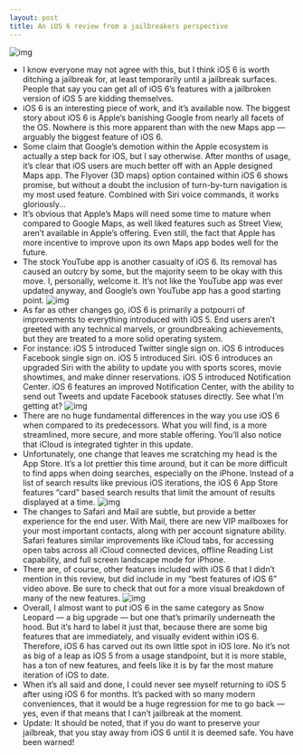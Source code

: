 ```yaml
---
layout: post
title: An iOS 6 review from a jailbreakers perspective
---
```

![img](http://media.idownloadblog.com/wp-content/uploads/2012/09/title_2x-e1348026393816.png)
* I know everyone may not agree with this, but I think iOS 6 is worth ditching a jailbreak for, at least temporarily until a jailbreak surfaces. People that say you can get all of iOS 6’s features with a jailbroken version of iOS 5 are kidding themselves.
* iOS 6 is an interesting piece of work, and it’s available now. The biggest story about iOS 6 is Apple’s banishing Google from nearly all facets of the OS. Nowhere is this more apparent than with the new Maps app — arguably the biggest feature of iOS 6.
* Some claim that Google’s demotion within the Apple ecosystem is actually a step back for iOS, but I say otherwise. After months of usage, it’s clear that iOS users are much better off with an Apple designed Maps app. The Flyover (3D maps) option contained within iOS 6 shows promise, but without a doubt the inclusion of turn-by-turn navigation is my most used feature. Combined with Siri voice commands, it works gloriously…
* It’s obvious that Apple’s Maps will need some time to mature when compared to Google Maps, as well liked features such as Street View, aren’t available in Apple’s offering. Even still, the fact that Apple has more incentive to improve upon its own Maps app bodes well for the future.
* The stock YouTube app is another casualty of iOS 6. Its removal has caused an outcry by some, but the majority seem to be okay with this move. I, personally, welcome it. It’s not like the YouTube app was ever updated anyway, and Google’s own YouTube app has a good starting point.
![img](http://media.idownloadblog.com/wp-content/uploads/2012/09/Turn-By-Turn.png)
* As far as other changes go, iOS 6 is primarily a potpourri of improvements to everything introduced with iOS 5. End users aren’t greeted with any technical marvels, or groundbreaking achievements, but they are treated to a more solid operating system.
* For instance: iOS 5 introduced Twitter single sign on. iOS 6 introduces Facebook single sign on. iOS 5 introduced Siri. iOS 6 introduces an upgraded Siri with the ability to update you with sports scores, movie showtimes, and make dinner reservations. iOS 5 introduced Notification Center. iOS 6 features an improved Notification Center, with the ability to send out Tweets and update Facebook statuses directly. See what I’m getting at?
![img](http://media.idownloadblog.com/wp-content/uploads/2012/09/Tap-to-Tweet.png)
* There are no huge fundamental differences in the way you use iOS 6 when compared to its predecessors. What you will find, is a more streamlined, more secure, and more stable offering. You’ll also notice that iCloud is integrated tighter in this update.
* Unfortunately, one change that leaves me scratching my head is the App Store. It’s a lot prettier this time around, but it can be more difficult to find apps when doing searches, especially on the iPhone. Instead of a list of search results like previous iOS iterations, the iOS 6 App Store features “card” based search results that limit the amount of results displayed at a time.
![img](http://media.idownloadblog.com/wp-content/uploads/2012/09/Search.png)
* The changes to Safari and Mail are subtle, but provide a better experience for the end user. With Mail, there are new VIP mailboxes for your most important contacts, along with per account signature ability. Safari features similar improvements like iCloud tabs, for accessing open tabs across all iCloud connected devices, offline Reading List capability, and full screen landscape mode for iPhone.
* There are, of course, other features included with iOS 6 that I didn’t mention in this review, but did include in my “best features of iOS 6” video above. Be sure to check that out for a more visual breakdown of many of the new features.
![img](http://media.idownloadblog.com/wp-content/uploads/2012/09/Facebook.png)
* Overall, I almost want to put iOS 6 in the same category as Snow Leopard — a big upgrade — but one that’s primarily underneath the hood. But it’s hard to label it just that, because there are some big features that are immediately, and visually evident within iOS 6. Therefore, iOS 6 has carved out its own little spot in iOS lore. No it’s not as big of a leap as iOS 5 from a usage standpoint, but it is more stable, has a ton of new features, and feels like it is by far the most mature iteration of iOS to date.
* When it’s all said and done, I could never see myself returning to iOS 5 after using iOS 6 for months. It’s packed with so many modern conveniences, that it would be a huge regression for me to go back — yes, even if that means that I can’t jailbreak at the moment.
* Update: It should be noted, that if you do want to preserve your jailbreak, that you stay away from iOS 6 until it is deemed safe. You have been warned!

